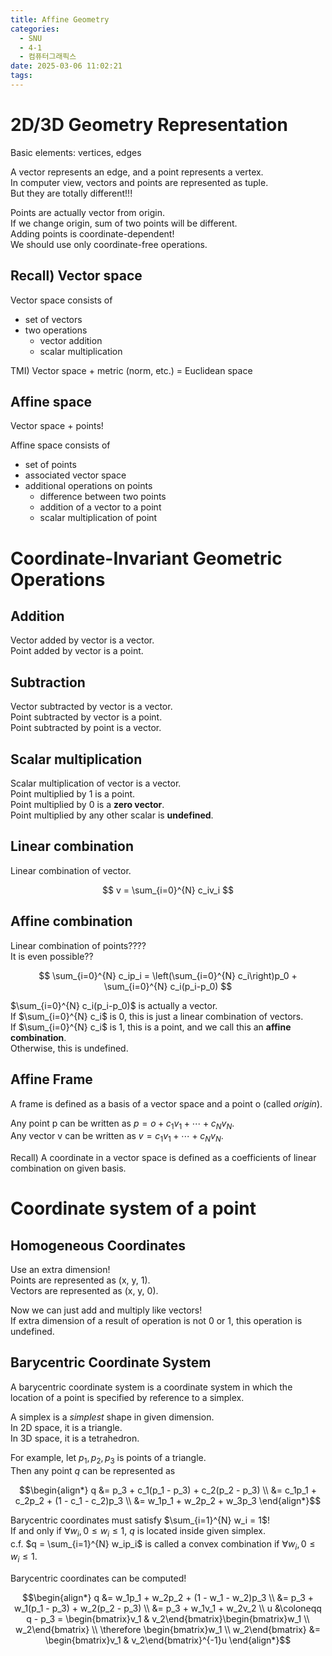 ```yaml
---
title: Affine Geometry
categories:
  - SNU
  - 4-1
  - 컴퓨터그래픽스
date: 2025-03-06 11:02:21
tags:
---
```


# 2D/3D Geometry Representation

Basic elements: vertices, edges

A vector represents an edge, and a point represents a vertex.  
In computer view, vectors and points are represented as tuple.  
But they are totally different!!!

Points are actually vector from origin.  
If we change origin, sum of two points will be different.  
Adding points is coordinate-dependent!  
We should use only coordinate-free operations.

## Recall) Vector space

Vector space consists of

- set of vectors
- two operations
  - vector addition
  - scalar multiplication

TMI) Vector space + metric (norm, etc.) = Euclidean space

## Affine space

Vector space + points!

Affine space consists of

- set of points
- associated vector space
- additional operations on points
  - difference between two points
  - addition of a vector to a point
  - scalar multiplication of point

# Coordinate-Invariant Geometric Operations

## Addition

Vector added by vector is a vector.  
Point added by vector is a point.

## Subtraction

Vector subtracted by vector is a vector.  
Point subtracted by vector is a point.  
Point subtracted by point is a vector.

## Scalar multiplication

Scalar multiplication of vector is a vector.  
Point multiplied by 1 is a point.  
Point multiplied by 0 is a **zero vector**.  
Point multiplied by any other scalar is **undefined**.

## Linear combination

Linear combination of vector.

$$ v = \sum_{i=0}^{N} c_iv_i $$

## Affine combination

Linear combination of points????  
It is even possible??

$$ \sum_{i=0}^{N} c_ip_i = \left(\sum_{i=0}^{N} c_i\right)p_0 + \sum_{i=0}^{N} c_i(p_i-p_0) $$

$\sum_{i=0}^{N} c_i(p_i-p_0)$ is actually a vector.  
If $\sum_{i=0}^{N} c_i$ is 0, this is just a linear combination of vectors.  
If $\sum_{i=0}^{N} c_i$ is 1, this is a point, and we call this an **affine combination**.  
Otherwise, this is undefined.

## Affine Frame

A frame is defined as a basis of a vector space and a point o (called *origin*).

Any point p can be written as $p = o + c_1v_1 + \cdots + c_Nv_N$.  
Any vector v can be written as $v = c_1v_1 + \cdots + c_Nv_N$.

Recall) A coordinate in a vector space is defined as a coefficients of linear combination on given basis.

# Coordinate system of a point

## Homogeneous Coordinates

Use an extra dimension!  
Points are represented as (x, y, 1).  
Vectors are represented as (x, y, 0).

Now we can just add and multiply like vectors!  
If extra dimension of a result of operation is not 0 or 1, this operation is undefined.

## Barycentric Coordinate System

A barycentric coordinate system is a coordinate system in which the location of a point is specified by reference to a simplex.

A simplex is a *simplest* shape in given dimension.  
In 2D space, it is a triangle.  
In 3D space, it is a tetrahedron.

For example, let $p_1, p_2, p_3$ is points of a triangle.  
Then any point $q$ can be represented as

$$\begin{align*}
q &= p_3 + c_1(p_1 - p_3) + c_2(p_2 - p_3) \\
&= c_1p_1 + c_2p_2 + (1 - c_1 - c_2)p_3 \\
&= w_1p_1 + w_2p_2 + w_3p_3
\end{align*}$$

Barycentric coordinates must satisfy $\sum_{i=1}^{N} w_i = 1$!  
If and only if $\forall w_i, 0 \leq w_i \leq 1$, $q$ is located inside given simplex.  
c.f. $q = \sum_{i=1}^{N} w_ip_i$ is called a convex combination if $\forall w_i, 0 \leq w_i \leq 1$.

Barycentric coordinates can be computed!

$$\begin{align*}
q &= w_1p_1 + w_2p_2 + (1 - w_1 - w_2)p_3 \\
&= p_3 + w_1(p_1 - p_3) + w_2(p_2 - p_3) \\
&= p_3 + w_1v_1 + w_2v_2 \\
u &\coloneqq q - p_3 = \begin{bmatrix}v_1 & v_2\end{bmatrix}\begin{bmatrix}w_1 \\ w_2\end{bmatrix} \\
\therefore \begin{bmatrix}w_1 \\ w_2\end{bmatrix} &= \begin{bmatrix}v_1 & v_2\end{bmatrix}^{-1}u
\end{align*}$$
